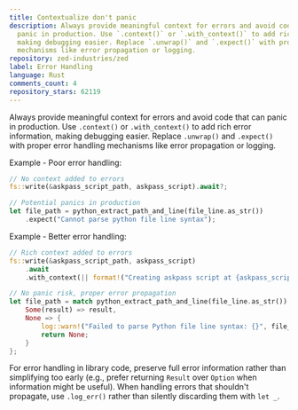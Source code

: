 ```yaml
---
title: Contextualize don't panic
description: Always provide meaningful context for errors and avoid code that can
  panic in production. Use `.context()` or `.with_context()` to add rich error information,
  making debugging easier. Replace `.unwrap()` and `.expect()` with proper error handling
  mechanisms like error propagation or logging.
repository: zed-industries/zed
label: Error Handling
language: Rust
comments_count: 4
repository_stars: 62119
---
```


Always provide meaningful context for errors and avoid code that can panic in production. Use `.context()` or `.with_context()` to add rich error information, making debugging easier. Replace `.unwrap()` and `.expect()` with proper error handling mechanisms like error propagation or logging.

Example - Poor error handling:
```rust
// No context added to errors
fs::write(&askpass_script_path, askpass_script).await?;

// Potential panics in production
let file_path = python_extract_path_and_line(file_line.as_str())
    .expect("Cannot parse python file line syntax");
```

Example - Better error handling:
```rust
// Rich context added to errors
fs::write(&askpass_script_path, askpass_script)
    .await
    .with_context(|| format!("Creating askpass script at {askpass_script_path:?}"))?;

// No panic risk, proper error propagation
let file_path = match python_extract_path_and_line(file_line.as_str()) {
    Some(result) => result,
    None => {
        log::warn!("Failed to parse Python file line syntax: {}", file_line);
        return None;
    }
};
```

For error handling in library code, preserve full error information rather than simplifying too early (e.g., prefer returning `Result` over `Option` when information might be useful). When handling errors that shouldn't propagate, use `.log_err()` rather than silently discarding them with `let _`.
